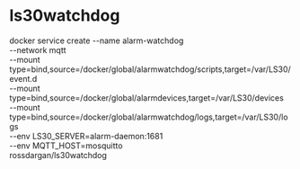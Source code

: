 # ls30watchdog

docker service create --name alarm-watchdog  \
--network mqtt \
--mount type=bind,source=/docker/global/alarmwatchdog/scripts,target=/var/LS30/event.d \
--mount type=bind,source=/docker/global/alarmdevices,target=/var/LS30/devices \
--mount type=bind,source=/docker/global/alarmwatchdog/logs,target=/var/LS30/logs \
--env LS30_SERVER=alarm-daemon:1681 \
--env MQTT_HOST=mosquitto \
rossdargan/ls30watchdog
